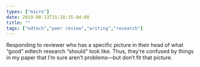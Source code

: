 ```yaml
---
types: ["micro"]
date: 2019-08-13T15:18:35-04:00
title: ""
tags: ["edtech","peer review","writing","research"]
---
```

Responding to reviewer who has a specific picture in their head of what “good” edtech research “should” look like. Thus, they’re confused by things in my paper that I’m sure aren’t problems—but don’t fit that picture.
